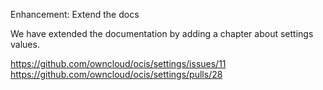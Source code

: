 Enhancement: Extend the docs

We have extended the documentation by adding a chapter about settings values.

https://github.com/owncloud/ocis/settings/issues/11
https://github.com/owncloud/ocis/settings/pulls/28
